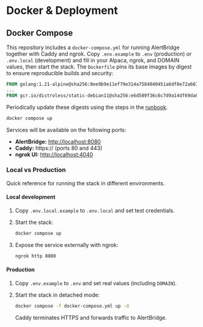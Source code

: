 # Docker & Deployment

## Docker Compose

This repository includes a `docker-compose.yml` for running AlertBridge together with Caddy and ngrok. Copy `.env.example` to `.env` (production) or `.env.local` (development) and fill in your Alpaca, ngrok, and DOMAIN values, then start the stack. The `Dockerfile` pins its base images by digest to ensure reproducible builds and security:

```Dockerfile
FROM golang:1.21-alpine@sha256:8ee9b9e11ef79e314a7584040451a6df8e72a66712e741bf75951e05e587404e AS builder
...
FROM gcr.io/distroless/static-debian11@sha256:e6d589f36c6c7d9a14df69da026b446ac03c0d2027bfca82981b6a1256c2019c
```

Periodically update these digests using the steps in the [runbook](runbook.md).

```bash
docker compose up
```

Services will be available on the following ports:

- **AlertBridge:** <http://localhost:8080>
- **Caddy:** https://<your-domain> (ports 80 and 443)
- **ngrok UI:** <http://localhost:4040>

### Local vs Production

Quick reference for running the stack in different environments.

#### Local development

1. Copy `.env.local.example` to `.env.local` and set test credentials.
2. Start the stack:

   ```bash
   docker compose up
   ```

3. Expose the service externally with ngrok:

   ```bash
   ngrok http 8080
   ```

#### Production

1. Copy `.env.example` to `.env` and set real values (including `DOMAIN`).
2. Start the stack in detached mode:

   ```bash
   docker compose -f docker-compose.yml up -d
   ```

   Caddy terminates HTTPS and forwards traffic to AlertBridge.
